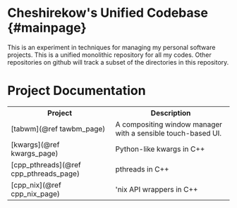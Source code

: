 Cheshirekow's Unified Codebase   {#mainpage}
=========

This is an experiment in techniques for managing my personal software projects.
This is a unified monolithic repository for all my codes. Other repositories on
github will track a subset of the directories in this repository. 

Project Documentation
=========


<table>
<tr>
  <th>Project</th>
  <th>Description</th>
</tr>
<tr>
  <td>[tabwm](@ref tawbm_page)</td>
  <td> A compositing window manager with a sensible touch-based UI. </td>
</tr>
<tr>
  <td>[kwargs](@ref kwargs_page)</td>
  <td> Python-like kwargs in C++</td>
</tr>
<tr>
  <td>[cpp_pthreads](@ref cpp_pthreads_page)</td>
  <td>pthreads in C++</td>
</tr>
<tr>
  <td>[cpp_nix](@ref cpp_nix_page)</td>
  <td>'nix API wrappers in C++</td>
</tr>
</td>


